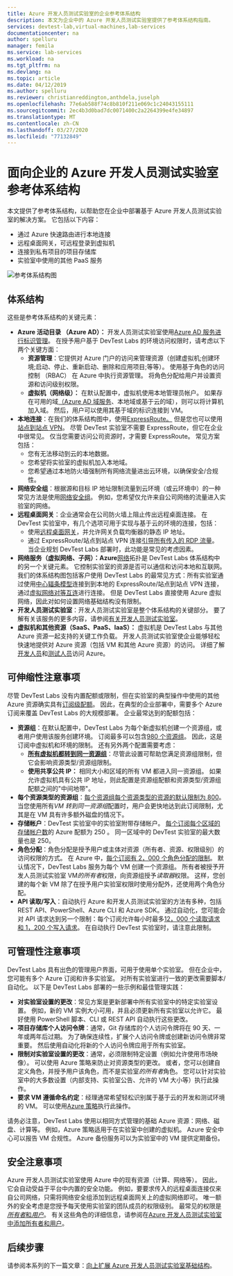 ```yaml
---
title: Azure 开发人员测试实验室的企业参考体系结构
description: 本文为企业中的 Azure 开发人员测试实验室提供了参考体系结构指南。
services: devtest-lab,virtual-machines,lab-services
documentationcenter: na
author: spelluru
manager: femila
ms.service: lab-services
ms.workload: na
ms.tgt_pltfrm: na
ms.devlang: na
ms.topic: article
ms.date: 04/12/2019
ms.author: spelluru
ms.reviewer: christianreddington,anthdela,juselph
ms.openlocfilehash: 77e6ab588f74c8b810f211e069c1c24043155111
ms.sourcegitcommit: 2ec4b3d0bad7dc0071400c2a2264399e4fe34897
ms.translationtype: MT
ms.contentlocale: zh-CN
ms.lasthandoff: 03/27/2020
ms.locfileid: "77132849"
---
```

# <a name="azure-devtest-labs-reference-architecture-for-enterprises"></a>面向企业的 Azure 开发人员测试实验室参考体系结构
本文提供了参考体系结构，以帮助您在企业中部署基于 Azure 开发人员测试实验室的解决方案。 它包括以下内容：
- 通过 Azure 快速路由进行本地连接
- 远程桌面网关，可远程登录到虚拟机
- 连接到私有项目的项目存储库
- 实验室中使用的其他 PaaS 服务

![参考体系结构图](./media/devtest-lab-reference-architecture/reference-architecture.png)

## <a name="architecture"></a>体系结构
这些是参考体系结构的关键元素：

- **Azure 活动目录 （Azure AD）：** 开发人员测试实验室使用[Azure AD 服务进行标识管理](../active-directory/fundamentals/active-directory-whatis.md)。 在授予用户基于 DevTest Labs 的环境访问权限时，请考虑以下两个关键方面：
    - **资源管理**：它提供对 Azure 门户的访问来管理资源（创建虚拟机;创建环境;启动、停止、重新启动、删除和应用项目;等等）。 使用基于角色的访问控制 （RBAC） 在 Azure 中执行资源管理。 将角色分配给用户并设置资源和访问级别权限。
    - **虚拟机（网络级）：** 在默认配置中，虚拟机使用本地管理员帐户。 如果存在可用的域[（Azure AD 域服务](../active-directory-domain-services/overview.md)、本地域或基于云的域），则可以将计算机加入域。 然后，用户可以使用其基于域的标识连接到 VM。
- **本地连接**：在我们的体系结构图中，使用[ExpressRoute。](../expressroute/expressroute-introduction.md) 但是您也可以使用[站点到站点 VPN](../vpn-gateway/vpn-gateway-about-vpn-gateway-settings.md)。 尽管 DevTest 实验室不需要 ExpressRoute，但它在企业中很常见。 仅当您需要访问公司资源时，才需要 ExpressRoute。 常见方案包括：
    - 您有无法移动到云的本地数据。
    - 您希望将实验室的虚拟机加入本地域。
    - 您希望通过本地防火墙强制所有网络流量进出云环境，以确保安全/合规性。
- **网络安全组**：根据源和目标 IP 地址限制流量到云环境（或云环境中）的一种常见方法是使用[网络安全组](../virtual-network/security-overview.md)。 例如，您希望仅允许来自公司网络的流量进入实验室的网络。
- **远程桌面网关**：企业通常会在公司防火墙上阻止传出远程桌面连接。 在 DevTest 实验室中，有几个选项可用于实现与基于云的环境的连接，包括：
  - 使用[远程桌面网关](/windows-server/remote/remote-desktop-services/desktop-hosting-logical-architecture)，并允许网关负载均衡器的静态 IP 地址。
  - 通过 ExpressRoute/站点到站点 VPN 连接[引导所有传入的 RDP 流量](../vpn-gateway/vpn-gateway-forced-tunneling-rm.md)。 当企业规划 DevTest Labs 部署时，此功能是常见的考虑因素。
- **网络服务（虚拟网络、子网）：Azure**[网络](../networking/networking-overview.md)拓扑是 DevTest Labs 体系结构中的另一个关键元素。 它控制实验室的资源是否可以通信和访问本地和互联网。 我们的体系结构图包括客户使用 DevTest Labs 的最常见方式：所有实验室通过使用[中心辐条模型](/azure/architecture/reference-architectures/hybrid-networking/hub-spoke)连接到到本地的 ExpressRoute/站点到站点 VPN 连接，通过[虚拟网络对等互连](../virtual-network/virtual-network-peering-overview.md)进行连接。 但是 DevTest Labs 直接使用 Azure 虚拟网络，因此对如何设置网络基础结构没有限制。
- **开发人员测试实验室**：开发人员测试实验室是整个体系结构的关键部分。 要了解有关该服务的更多内容，请参阅[有关开发人员测试实验室](devtest-lab-overview.md)。
- **虚拟机和其他资源（SaaS、PaaS、IaaS）：** 虚拟机是 DevTest Labs 与其他 Azure 资源一起支持的关键工作负载。 开发人员测试实验室使企业能够轻松快速地提供对 Azure 资源（包括 VM 和其他 Azure 资源）的访问。 详细了解[开发人员](devtest-lab-developer-lab.md)和[测试人员](devtest-lab-test-env.md)访问 Azure。

## <a name="scalability-considerations"></a>可伸缩性注意事项
尽管 DevTest Labs 没有内置配额或限制，但在实验室的典型操作中使用的其他 Azure 资源确实具有[订阅级配额](../azure-resource-manager/management/azure-subscription-service-limits.md)。 因此，在典型的企业部署中，需要多个 Azure 订阅来覆盖 DevTest Labs 的大规模部署。 企业最常达到的配额包括：

- **资源组**：在默认配置中，DevTest Labs 为每个新虚拟机创建一个资源组，或者用户使用该服务创建环境。 订阅最多可以包含[980 个资源组](../azure-resource-manager/management/azure-subscription-service-limits.md#subscription-limits)。 因此，这是订阅中虚拟机和环境的限制。 还有另外两个配置需要考虑：
    - **[所有虚拟机都转到同一资源组](resource-group-control.md)**：尽管此设置可帮助您满足资源组限制，但它会影响资源类型/资源组限制。
    - **使用共享公共 IP：** 相同大小和区域的所有 VM 都进入同一资源组。 如果允许虚拟机具有公共 IP 地址，则此配置是资源组配额和资源类型/资源组配额之间的"中间地带"。
- **每个资源类型的资源组**：[每个资源组每个资源类型的资源的默认限制为 800](../azure-resource-manager/management/azure-subscription-service-limits.md#resource-group-limits)。  当您使用所有*VM 转到同一资源组*配置时，用户会更快地达到此订阅限制，尤其是在 VM 具有许多额外磁盘的情况下。
- **存储帐户**：DevTest 实验室中的实验室附带存储帐户。 [每个订阅每个区域的存储帐户数](../azure-resource-manager/management/azure-subscription-service-limits.md#storage-limits)的 Azure 配额为 250 。 同一区域中的 DevTest 实验室的最大数量也是 250。
- **角色分配**：角色分配是授予用户或主体对资源（所有者、资源、权限级别）的访问权限的方式。 在 Azure 中，[每个订阅有 2，000 个角色分配的限制](../azure-resource-manager/management/azure-subscription-service-limits.md#role-based-access-control-limits)。 默认情况下，DevTest Labs 服务为每个 VM 创建一个资源组。 所有者被授予开发人员测试实验室 VM*的所有者*权限，向资源组授予*读取器*权限。 这样，您创建的每个新 VM 除了在授予用户实验室权限时使用分配外，还使用两个角色分配。
- **API 读取/写入**：自动执行 Azure 和开发人员测试实验室的方法有多种，包括 REST API、PowerShell、Azure CLI 和 Azure SDK。 通过自动化，您可能会对 API 请求达到另一个限制：每个订阅允许每小时最多[12，000 个读取请求和 1，200 个写入请求](../azure-resource-manager/management/request-limits-and-throttling.md)。 在自动执行 DevTest 实验室时，请注意此限制。

## <a name="manageability-considerations"></a>可管理性注意事项
DevTest Labs 具有出色的管理用户界面，可用于使用单个实验室。 但在企业中，您可能有多个 Azure 订阅和许多实验室。 对所有实验室进行一致的更改需要脚本/自动化。 以下是 DevTest Labs 部署的一些示例和最佳管理实践：

- **对实验室设置的更改**：常见方案是更新部署中所有实验室中的特定实验室设置。 例如，新的 VM 实例大小可用，并且必须更新所有实验室以允许它。 最好使用 PowerShell 脚本、CLI 或 REST API 自动执行这些更改。  
- **项目存储库个人访问令牌**：通常，Git 存储库的个人访问令牌将在 90 天、一年或两年后过期。 为了确保连续性，扩展个人访问令牌或创建新访问令牌非常重要。 然后使用自动化将新的个人访问令牌应用于所有实验室。
- **限制对实验室设置的更改**：通常，必须限制特定设置（例如允许使用市场映像）。 可以使用 Azure 策略来防止对资源类型的更改。 或者，您可以创建自定义角色，并授予用户该角色，而不是实验室*的所有者*角色。 您可以针对实验室中的大多数设置（内部支持、实验室公告、允许的 VM 大小等）执行此操作。
- **要求 VM 遵循命名约定**：经理通常希望轻松识别属于基于云的开发和测试环境的 VM。 可以使用[Azure 策略](https://github.com/Azure/azure-policy/tree/master/samples/TextPatterns/allow-multiple-name-patterns)执行此操作。

请务必注意，DevTest Labs 使用以相同方式管理的基础 Azure 资源：网络、磁盘、计算等。 例如，Azure 策略适用于在实验室中创建的虚拟机。 Azure 安全中心可以报告 VM 合规性。 Azure 备份服务可以为实验室中的 VM 提供定期备份。

## <a name="security-considerations"></a>安全注意事项
Azure 开发人员测试实验室使用 Azure 中的现有资源（计算、网络等）。 因此，它会自动受益于平台中内置的安全功能。 例如，要要求传入的远程桌面连接仅来自公司网络，只需将网络安全组添加到远程桌面网关上的虚拟网络即可。 唯一额外的安全考虑是您授予每天使用实验室的团队成员的权限级别。 最常见的权限是[*所有者*和*用户*](devtest-lab-add-devtest-user.md)。 有关这些角色的详细信息，请参阅在[Azure 开发人员测试实验室中添加所有者和用户](devtest-lab-add-devtest-user.md)。

## <a name="next-steps"></a>后续步骤
请参阅本系列的下一篇文章：[向上扩展 Azure 开发人员测试实验室基础结构](devtest-lab-guidance-scale.md)。
